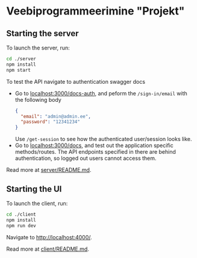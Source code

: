 # Veebiprogrammeerimine "Projekt"

## Starting the server

To launch the server, run:

```sh
cd ./server
npm install
npm start
```

To test the API navigate to authentication swagger docs

- Go to [localhost:3000/docs-auth](http://localhost:3000/docs-auth), and peform the `/sign-in/email` with the following body
  ```json
  {
    "email": "admin@admin.ee",
    "password": "12341234"
  }
  ```
  Use `/get-session` to see how the authenticated user/session looks like.
- Go to [localhost:3000/docs](http://localhost:3000/docs), and test out the application specific methods/routes. The API endpoints specified in there are behind authentication, so logged out users cannot access them.

Read more at [server/README.md](./server/README.md).

## Starting the UI

To launch the client, run:

```sh
cd ./client
npm install
npm run dev
```

Navigate to [http://localhost:4000/](http://localhost:4000/).

Read more at [client/README.md](./client/README.md).
